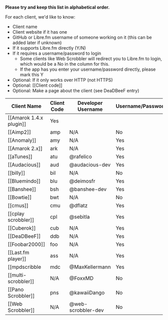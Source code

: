 <!--- 

Please do not make large edits to this page and leave it without the columns it already has.

-->

**Please try and keep this list in alphabetical order.**

For each client, we'd like to know:

* Client name
* Client website if it has one
* GitHub or Libre.fm username of someone working on it (this can be added later if unknown) 
* If it supports Libre.fm directly (Y/N)
* If it requires a username/password to login
  * Some clients like Web Scrobbler will redirect you to Libre.fm to login, which would be a No in the column for this. 
  * If the app has you enter your username/password directly, please mark this Y
* Optional: If it only works over HTTP (not HTTPS)
* Optional: [[Client code]]
* Optional: Make a page about the client (see DeaDBeeF entry)

<!-- Keep URLs reasonable short, link to them if needed) --> 

| Client Name                                                           | Client Code | Developer Username                | Username/Password? | HTTP-Only? |
| --------------------------------------------------------------------- | ----------- | --------------------------------- | ------------------ | ---------- |
| [[Amarok 1.4.x plugin]] | Yes                | | |  No         |
| [[Aimp2]]                                          | amp         | N/A                               | No                 | No         |
| [[Anomaly]]           | amy         | N/A                               | Yes                | No         |
| [[Amarok 2.x]]                                  | ark         | N/A                               | Yes                | No         |
| [[aTunes]]                                      | atu         | @rafelico                         | Yes                | No         |
| [[Audacious]]                       | aud         | @audacious-dev                    | Yes                | No         |
| [[billy]]                      | bil         | N/A                               | No                 | No         |
| [[Bluemindo]]                         | blu         | @deimosfr                         | Yes                | No         |
| [[Banshee]]                                | bsh         | @banshee-dev                      | Yes                | No         |
| [[Bowtie]]                                   | bwt         | N/A                               | No                 | No         |
| [[cmus]]                      | cmu         | @dflatz                           | Yes                | No         |
| [[cplay scrobbler]]                 | cpl         | @sebitla                          | Yes                | No         |
| [[Cuberok]]                          | cub         | N/A                               | Yes                | No         |
| [[DeaDBeeF]]                           | ddb         | N/A                               | Yes                | No         |
| [[Foobar2000]]                                  | foo         | N/A                               | Yes                | No         |
| [[Last.fm player]]                         | ass         | N/A                               | Yes                | No         |
| [[mpdscribble  | mdc         | @MaxKellermann                    | Yes                | No         |
| [[multi-scrobbler]]          | N/A         | @FoxxMD                           | No                 | No         |
| [[Pano Scrobbler]]       | pns         | @kawaiiDango                      | No                 | Yes        |
| [[Web Scrobbler]]                            | N/A         | @web-scrobbler-dev                | No                 | Yes        |
